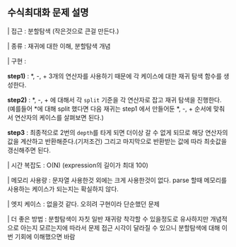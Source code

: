 ## 수식최대화 문제 설명

| 접근 : 분할탐색 (작은것으로 큰걸 만든다.)

| 종류 : 재귀에 대한 이해, 분할탐색 개념

| 구현 :

**step1)** : \*, -, + 3개의 연산자를 사용하기 때문에 각 케이스에 대한 재귀 탐색 함수를 생성한다.

**step2)** : *, -, + 에 대해서 각 `split` 기준을 각 연산자로 잡고 재귀 탐색을 진행한다. (예를들어 *에 대해 split 했다면 다음 재귀는 step1 에서 만들어둔 \*, -, + 순서에 맞춰서 연산자의 케이스를 살펴보면 된다.)

**step3** : 최종적으로 2번의 `depth`를 타게 되면 더이상 갈 수 없게 되므로 해당 연산자의 값을 계산하고 반환해준다.(기저조건)
그리고 마지막으로 반환받는 값에 따라 최솟값을 갱신해주면 된다.

| 시간 복잡도 : O(N) (expression의 길이가 최대 100)

| 메모리 사용량 : 문자열 사용한것 외에는 크게 사용한것이 없다. parse 할때 메모리를 사용하는 케이스가 되는지는 확실하지 않다.

| 엣지 케이스 : 없을것 같다. 오히려 구현이라 단순했던 문제

| 더 좋은 방법 : 분할탐색이 자칫 일반 재귀랑 착각할 수 있을정도로 유사하지만 개념적으로 아는지 모르는지에 따라서 문제 접근 시각이 달라질 수 있으니 분할탐색에 대해 이번 기회에 이해했으면 바람
